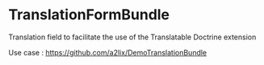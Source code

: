 TranslationFormBundle
=====================

Translation field to facilitate the use of the Translatable Doctrine extension


Use case : https://github.com/a2lix/DemoTranslationBundle